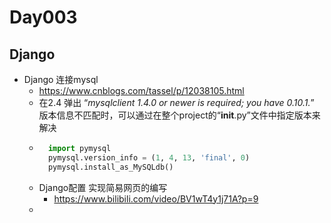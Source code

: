 # Day003
## Django
- Django 连接mysql
	- https://www.cnblogs.com/tassel/p/12038105.html
	- 在2.4 弹出 “*mysqlclient 1.4.0 or newer is required; you have 0.10.1.*” 版本信息不匹配时，可以通过在整个project的“__init__.py”文件中指定版本来解决
	- ```python
		import pymysql
		pymysql.version_info = (1, 4, 13, 'final', 0)
		pymysql.install_as_MySQLdb()
	  ```
	- Django配置 实现简易网页的编写
		- https://www.bilibili.com/video/BV1wT4y1j71A?p=9
	- 